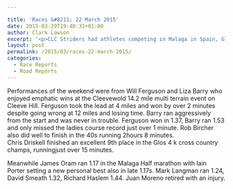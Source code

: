 ```yaml
---

title: 'Races &#8211; 22 March 2015'
date: 2015-03-29T19:40:31+01:00
author: Clark Lawson
excerpt: '<p>CLC Striders had athletes competing in Malaga in Spain, Gloucester and Cleeve Hill last weekend.</p>'
layout: post
permalink: /2015/03/races-22-march-2015/
categories:
  - Race Reports
  - Road Reports
---
```

Performances of the weekend were from Will Ferguson and Liza Barry who enjoyed emphatic wins at the Cleevewold 14.2 mile multi terrain event on Cleeve Hill. Ferguson took the lead at 4 miles and won by over 2 minutes despite going wrong at 12 miles and losing time. Barry ran aggressively from the start and was never in trouble. Ferguson won in 1.37, Barry ran 1.53 and only missed the ladies course record just over 1 minute. Rob Bircher also did well to finish in the 40s running 2hours 8 minutes.  
Chris Driskell finished an excellent 9th place in the Glos 4 k cross country champs, runningjust over 15 minutes.

Meanwhile James Oram ran 1.17 in the Malaga Half marathon with Iain Porter setting a new personal best also in late 1.17s. Mark Langman ran 1.24, David Smeath 1.32, Richard Haslem 1.44. Juan Moreno retired with an injury.